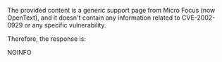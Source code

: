 The provided content is a generic support page from Micro Focus (now OpenText), and it doesn't contain any information related to CVE-2002-0929 or any specific vulnerability.

Therefore, the response is:

NOINFO